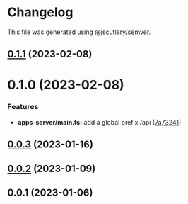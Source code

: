# Changelog

This file was generated using [@jscutlery/semver](https://github.com/jscutlery/semver).

## [0.1.1](https://github.com/ntrehout/fdj-ca/compare/apps-server-0.1.0...apps-server-0.1.1) (2023-02-08)



# 0.1.0 (2023-02-08)


### Features

* **apps-server/main.ts:** add a global prefix /api ([7a73241](https://github.com/ntrehout/fdj-ca/commit/7a73241d1c698f410f001e374dff23783217d4f3))



## [0.0.3](https://github.com/ntrehout/fdj-ca/compare/apps-server-0.0.2...apps-server-0.0.3) (2023-01-16)



## [0.0.2](https://github.com/ntrehout/fdj-ca/compare/apps-server-0.0.1...apps-server-0.0.2) (2023-01-09)



## 0.0.1 (2023-01-06)
